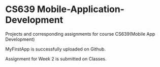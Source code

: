 # CS639 Mobile-Application-Development
Projects and corresponding assignments for course CS639(Mobile App Development)


MyFirstApp is successfully uploaded on Github.

Assignment for Week 2 is submitted on Classes.
